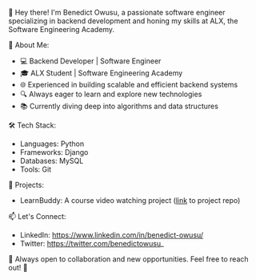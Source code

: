 👋 Hey there! I'm Benedict Owusu, a passionate software engineer specializing in backend development and honing my skills at ALX, the Software Engineering Academy.

🚀 About Me:
- 💻 Backend Developer | Software Engineer
- 🎓 ALX Student | Software Engineering Academy
- 🌐 Experienced in building scalable and efficient backend systems
- 🔍 Always eager to learn and explore new technologies
- 📚 Currently diving deep into algorithms and data structures

🛠️ Tech Stack:
- Languages: Python
- Frameworks: Django
- Databases: MySQL
- Tools: Git

🌟 Projects:
- LearnBuddy: A course video watching project ([link](URL) to project repo)

📫 Let's Connect:
- LinkedIn: https://www.linkedin.com/in/benedict-owusu/
- Twitter: https://twitter.com/benedictowusu_

📝 Always open to collaboration and new opportunities. Feel free to reach out! 🚀

<!---
benedictowusu/benedictowusu is a ✨ special ✨ repository because its `README.md` (this file) appears on your GitHub profile.
You can click the Preview link to take a look at your changes.
--->
